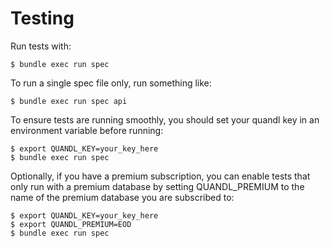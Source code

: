 # Testing

Run tests with:

    $ bundle exec run spec

To run a single spec file only, run something like:

    $ bundle exec run spec api

To ensure tests are running smoothly, you should set your quandl key in
an environment variable before running:

    $ export QUANDL_KEY=your_key_here
    $ bundle exec run spec

Optionally, if you have a premium subscription, you can enable tests that
only run with a premium database by setting QUANDL_PREMIUM to the name of the
premium database you are subscribed to:

    $ export QUANDL_KEY=your_key_here
    $ export QUANDL_PREMIUM=EOD
    $ bundle exec run spec

